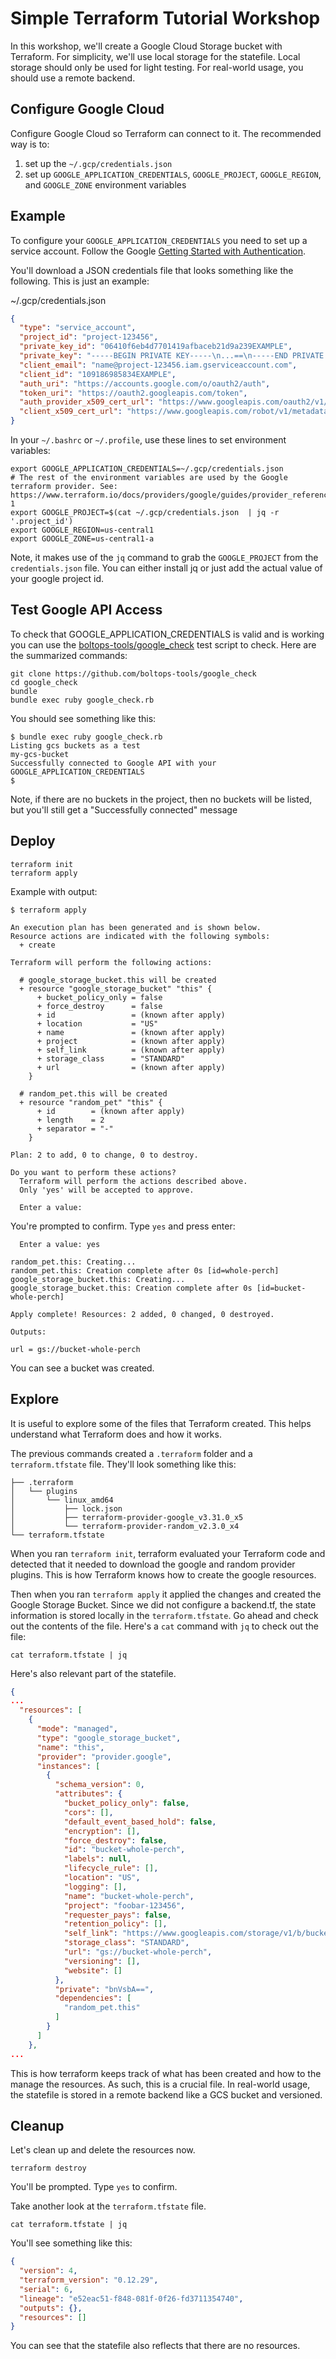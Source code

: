 # Simple Terraform Tutorial Workshop

In this workshop, we'll create a Google Cloud Storage bucket with Terraform.  For simplicity, we'll use local storage for the statefile. Local storage should only be used for light testing. For real-world usage, you should use a remote backend.

## Configure Google Cloud

Configure Google Cloud so Terraform can connect to it. The recommended way is to:

1. set up the `~/.gcp/credentials.json`
2. set up `GOOGLE_APPLICATION_CREDENTIALS`, `GOOGLE_PROJECT`, `GOOGLE_REGION`, and `GOOGLE_ZONE` environment variables

## Example

To configure your `GOOGLE_APPLICATION_CREDENTIALS` you need to set up a service account. Follow the Google [Getting Started with Authentication](https://cloud.google.com/docs/authentication/getting-started).

You'll download a JSON credentials file that looks something like the following. This is just an example:

~/.gcp/credentials.json

```json
{
  "type": "service_account",
  "project_id": "project-123456",
  "private_key_id": "06410f6eb4d7701419afbaceb21d9a239EXAMPLE",
  "private_key": "-----BEGIN PRIVATE KEY-----\n...==\n-----END PRIVATE KEY-----\n",
  "client_email": "name@project-123456.iam.gserviceaccount.com",
  "client_id": "109186985834EXAMPLE",
  "auth_uri": "https://accounts.google.com/o/oauth2/auth",
  "token_uri": "https://oauth2.googleapis.com/token",
  "auth_provider_x509_cert_url": "https://www.googleapis.com/oauth2/v1/certs",
  "client_x509_cert_url": "https://www.googleapis.com/robot/v1/metadata/x509/name%40project-123456.iam.gserviceaccount.com"
}
```

In your `~/.bashrc` or `~/.profile`, use these lines to set environment variables:

    export GOOGLE_APPLICATION_CREDENTIALS=~/.gcp/credentials.json
    # The rest of the environment variables are used by the Google terraform provider. See: https://www.terraform.io/docs/providers/google/guides/provider_reference.html#project-1
    export GOOGLE_PROJECT=$(cat ~/.gcp/credentials.json  | jq -r '.project_id')
    export GOOGLE_REGION=us-central1
    export GOOGLE_ZONE=us-central1-a

Note, it makes use of the `jq` command to grab the `GOOGLE_PROJECT` from the `credentials.json` file. You can either install jq or just add the actual value of your google project id.

## Test Google API Access

To check that GOOGLE_APPLICATION_CREDENTIALS is valid and is working you can use the [boltops-tools/google_check](https://github.com/boltops-tools/google_check) test script to check. Here are the summarized commands:

    git clone https://github.com/boltops-tools/google_check
    cd google_check
    bundle
    bundle exec ruby google_check.rb

You should see something like this:

    $ bundle exec ruby google_check.rb
    Listing gcs buckets as a test
    my-gcs-bucket
    Successfully connected to Google API with your GOOGLE_APPLICATION_CREDENTIALS
    $

Note, if there are no buckets in the project, then no buckets will be listed, but you'll still get a "Successfully connected" message

## Deploy

    terraform init
    terraform apply

Example with output:

    $ terraform apply

    An execution plan has been generated and is shown below.
    Resource actions are indicated with the following symbols:
      + create

    Terraform will perform the following actions:

      # google_storage_bucket.this will be created
      + resource "google_storage_bucket" "this" {
          + bucket_policy_only = false
          + force_destroy      = false
          + id                 = (known after apply)
          + location           = "US"
          + name               = (known after apply)
          + project            = (known after apply)
          + self_link          = (known after apply)
          + storage_class      = "STANDARD"
          + url                = (known after apply)
        }

      # random_pet.this will be created
      + resource "random_pet" "this" {
          + id        = (known after apply)
          + length    = 2
          + separator = "-"
        }

    Plan: 2 to add, 0 to change, 0 to destroy.

    Do you want to perform these actions?
      Terraform will perform the actions described above.
      Only 'yes' will be accepted to approve.

      Enter a value:

You're prompted to confirm. Type `yes` and press enter:

      Enter a value: yes

    random_pet.this: Creating...
    random_pet.this: Creation complete after 0s [id=whole-perch]
    google_storage_bucket.this: Creating...
    google_storage_bucket.this: Creation complete after 0s [id=bucket-whole-perch]

    Apply complete! Resources: 2 added, 0 changed, 0 destroyed.

    Outputs:

    url = gs://bucket-whole-perch

You can see a bucket was created.

## Explore

It is useful to explore some of the files that Terraform created. This helps understand what Terraform does and how it works.

The previous commands created a `.terraform` folder and a `terraform.tfstate` file.  They'll look something like this:

    ├── .terraform
    │   └── plugins
    │       └── linux_amd64
    │           ├── lock.json
    │           ├── terraform-provider-google_v3.31.0_x5
    │           └── terraform-provider-random_v2.3.0_x4
    └── terraform.tfstate

When you ran `terraform init`, terraform evaluated your Terraform code and detected that it needed to download the google and random provider plugins. This is how Terraform knows how to create the google resources.

Then when you ran `terraform apply` it applied the changes and created the Google Storage Bucket. Since we did not configure a backend.tf, the state information is stored locally in the `terraform.tfstate`. Go ahead and check out the contents of the file. Here's a `cat` command with `jq` to check out the file:

    cat terraform.tfstate | jq

Here's also relevant part of the statefile.

```json
{
...
  "resources": [
    {
      "mode": "managed",
      "type": "google_storage_bucket",
      "name": "this",
      "provider": "provider.google",
      "instances": [
        {
          "schema_version": 0,
          "attributes": {
            "bucket_policy_only": false,
            "cors": [],
            "default_event_based_hold": false,
            "encryption": [],
            "force_destroy": false,
            "id": "bucket-whole-perch",
            "labels": null,
            "lifecycle_rule": [],
            "location": "US",
            "logging": [],
            "name": "bucket-whole-perch",
            "project": "foobar-123456",
            "requester_pays": false,
            "retention_policy": [],
            "self_link": "https://www.googleapis.com/storage/v1/b/bucket-whole-perch",
            "storage_class": "STANDARD",
            "url": "gs://bucket-whole-perch",
            "versioning": [],
            "website": []
          },
          "private": "bnVsbA==",
          "dependencies": [
            "random_pet.this"
          ]
        }
      ]
    },
...
```

This is how terraform keeps track of what has been created and how to the manage the resources. As such, this is a crucial file.  In real-world usage, the statefile is stored in a remote backend like a GCS bucket and versioned.

## Cleanup

Let's clean up and delete the resources now.

    terraform destroy

You'll be prompted. Type `yes` to confirm.

Take another look at the `terraform.tfstate` file.

    cat terraform.tfstate | jq

You'll see something like this:

```json
{
  "version": 4,
  "terraform_version": "0.12.29",
  "serial": 6,
  "lineage": "e52eac51-f848-081f-0f26-fd3711354740",
  "outputs": {},
  "resources": []
}
```

You can see that the statefile also reflects that there are no resources.
